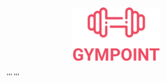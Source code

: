 <h1 align="center">
  <img alt="Gympoint" title="Gympoint" src=".github/logo.png" width="200px" />
</h1>
'''
'''
